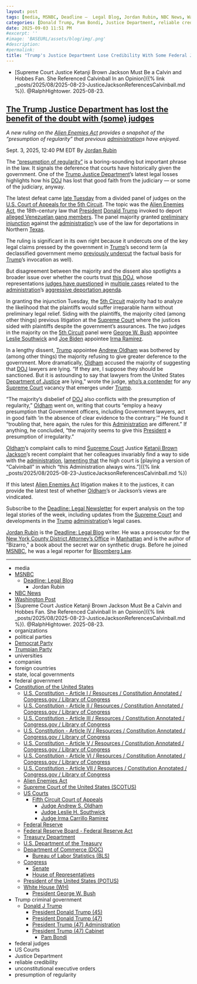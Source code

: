 ```yaml
---
layout: post
tags: [media, MSNBC, Deadline –  Legal Blog, Jordan Rubin, NBC News, Washington Post, Supreme Court Justice Ketanji Brown Jackson Must Be a Calvin and Hobbes Fan. She Referenced Calvinball In an Opinion. @RalphHightower. 2025-08-23., organizations, political parties, Democrat Party, Trumpian Party, universities, companies, foreign countries, state local governments, federal government, Constitution of the United States, U.S. Constitution - Article I / Resources / Constitution Annotated / Congress.gov / Library of Congress, U.S. Constitution - Article II / Resources / Constitution Annotated / Congress.gov / Library of Congress, U.S. Constitution - Article III / Resources / Constitution Annotated / Congress.gov / Library of Congress, U.S. Constitution - Article IV / Resources / Constitution Annotated / Congress.gov / Library of Congress, U.S. Constitution - Article V / Resources / Constitution Annotated / Congress.gov / Library of Congress, U.S. Constitution - Article VI / Resources / Constitution Annotated / Congress.gov / Library of Congress, U.S. Constitution - Article VII / Resources / Constitution Annotated / Congress.gov / Library of Congress, Alien Enemies Act, Supreme Court of the United States (SCOTUS), US Courts, Fifth Circuit Court of Appeals, Judge Andrew S. Oldham, Judge Leslie H. Southwick, Judge Irma Carrillo Ramirez, Federal Reserve, Federal Reserve Board - Federal Reserve Act, Treasury Department, U.S. Department of the Treasury, Department of Commerce (DOC), Bureau of Labor Statistics (BLS), Congress, Senate, House of Representatives, President of the United States (POTUS), White House (WH), President George W. Bush, Trump criminal government, Donald J Trump, President Donald Trump (45), President Donald Trump (47), President Trump (47) Administration, President Trump (47) Cabinet, Pam Bondi, federal judges, US Courts, Justice Department, reliable credibility, unconstitutional executive orders, presumption of regularity]
categories: [Donald Trump, Pam Bondi, Justice Department, reliable credibility, unconstitutional executive orders, presumption of regularity]
date: 2025-09-03 11:51 PM
#excerpt: ''
#image: 'BASEURL/assets/blog/img/.png'
#description:
#permalink:
title: "Trump's Justice Department Lose Credibility With Some Federal Judges"
---
```


- [Supreme Court Justice Ketanji Brown Jackson Must Be a Calvin and Hobbes Fan. She Referenced Calvinball In an Opinion]({% link _posts/2025/08/2025-08-23-JusticeJacksonReferencesCalvinball.md %}). @RalphHightower. 2025-08-23.

## [The Trump Justice Department has lost the benefit of the doubt with (some) judges](https://www.msnbc.com/deadline-white-house/deadline-legal-blog/trump-justice-department-lost-benefit-doubt-judges-rcna228763)

*A new ruling on the [Alien Enemies Act](https://www.archives.gov/milestone-documents/alien-and-sedition-acts) provides a snapshot of the “presumption of regularity” that previous [administration](https://www.whitehouse.gov/administration/)s have enjoyed.*

Sept. 3, 2025, 12:40 PM EDT
By [Jordan Rubin](https://www.msnbc.com/author/jordan-rubin-ncpn1301611)

The [“presumption of regularity”](https://harvardlawreview.org/print/vol-131/the-presumption-of-regularity-in-judicial-review-of-the-executive-branch/) is a boring-sounding but important phrase in the law. It signals the deference that courts have historically given the government. One of the [Trump Justice Department](https://www.msnbc.com/deadline-white-house/deadline-legal-blog/abrego-garcia-returned-contempt-sanctions-trump-admin-still-table-rcna211782)’s latest legal losses highlights how his [DOJ](https://www.justice.gov/) has lost that good faith from the judiciary — or some of the judiciary, anyway.

The latest defeat came [late Tuesday](https://storage.courtlistener.com/recap/gov.uscourts.ca5.224134/gov.uscourts.ca5.224134.507678079.1.pdf) from a divided panel of judges on the [U.S. Court of Appeals for the 5th Circuit](https://www.ca5.uscourts.gov/). The topic was the [Alien Enemies Act](https://www.msnbc.com/deadline-white-house/deadline-legal-blog/trump-alien-enemies-act-memo-deportations-rcna205112), the 18th-century law that [President](https://www.whitehouse.gov/) [Donald Trump](https://www.donaldjtrump.com/) invoked to deport [alleged Venezuelan gang members](https://www.newyorker.com/news/annals-of-immigration/the-makeup-artist-donald-trump-deported-under-the-alien-enemies-act). The panel majority granted [preliminary injunction](https://storage.courtlistener.com/recap/gov.uscourts.ca5.224134/gov.uscourts.ca5.224134.196.0.pdf) against the [administration](https://www.whitehouse.gov/administration/)’s use of the law for deportations in Northern [Texas](https://www.texas.gov/).

The ruling is significant in its own right because it undercuts one of the key legal claims pressed by the government in [Trump](https://www.donaldjtrump.com/)’s second term (a declassified government memo [previously undercut](https://www.nytimes.com/2025/05/05/us/trump-venezuela-gang-ties-spy-memo.html) the factual basis for [Trump](https://www.donaldjtrump.com/)’s invocation as well).

But disagreement between the majority and the dissent also spotlights a broader issue over whether the courts trust [this DOJ](https://www.nytimes.com/2025/08/04/us/politics/trump-justice-department-judges-courts.html), whose representations [judges have questioned](https://www.nytimes.com/2025/08/04/us/politics/trump-justice-department-judges-courts.html) in [multiple cases](https://www.msnbc.com/deadline-white-house/deadline-legal-blog/judge-abrego-garcia-discovery-doj-trump-rcna202351) related to the [administration](https://www.whitehouse.gov/administration/)’s [aggressive deportation agenda](https://www.msnbc.com/deadline-white-house/deadline-legal-blog/judge-boasberg-trump-criminal-contempt-deportation-rcna200064).

In granting the injunction Tuesday, the [5th Circuit](https://www.ca5.uscourts.gov/) majority had to analyze the likelihood that the plaintiffs would suffer irreparable harm without preliminary legal relief. Siding with the plaintiffs, the majority cited (among other things) previous litigation at the [Supreme Court](https://www.supremecourt.gov/) where the justices sided with plaintiffs despite the government’s assurances. The two judges in the majority on the [5th Circuit](https://www.ca5.uscourts.gov/) panel were [George W. Bush](https://georgewbush-whitehouse.archives.gov/) appointee [Leslie Southwick](https://www.fjc.gov/history/judges/southwick-leslie) and [Joe Biden](https://bidenwhitehouse.archives.gov/) appointee [Irma Ramirez](https://www.fjc.gov/history/judges/ramirez-irma-carrillo).

In a lengthy dissent, [Trump](https://www.donaldjtrump.com/) appointee [Andrew Oldham](https://www.fjc.gov/history/judges/oldham-andrew-stephen) was bothered by (among other things) the majority refusing to give greater deference to the government. More dramatically, [Oldham](https://www.fjc.gov/history/judges/oldham-andrew-stephen) accused the majority of suggesting that [DOJ](https://www.justice.gov/) lawyers are lying. “If they are, I suppose they should be sanctioned. But it is astounding to say that lawyers from the United States [Department of Justice](https://www.justice.gov/) are lying,” wrote the judge, [who’s a contender](https://www.abajournal.com/news/article/three-potential-scotus-picks-top-the-ranks-in-a-trump-alignment-index) for any [Supreme Court](https://www.supremecourt.gov/) vacancy that emerges under [Trump](https://www.donaldjtrump.com/).

“The majority’s disbelief of [DOJ](https://www.justice.gov/) also conflicts with the presumption of regularity,” [Oldham](https://www.fjc.gov/history/judges/oldham-andrew-stephen) went on, writing that courts “employ a heavy presumption that Government officers, including Government lawyers, act in good faith ‘in the absence of clear evidence to the contrary.’” He found it “troubling that, here again, the rules for this [Administration](https://www.whitehouse.gov/administration/) are different.” If anything, he concluded, “the majority seems to give this [President](https://www.whitehouse.gov/) a presumption of irregularity.”

[Oldham](https://www.fjc.gov/history/judges/oldham-andrew-stephen)’s complaint calls to mind [Supreme Court](https://www.supremecourt.gov/) Justice [Ketanji Brown Jackson](https://www.msnbc.com/deadline-white-house/deadline-legal-blog/supreme-court-ketanji-brown-jackson-dissent-deadline-newsletter-rcna214180)’s recent complaint that her colleagues invariably find a way to side with the [administration](https://www.whitehouse.gov/administration/), [lamenting that](https://www.msnbc.com/deadline-white-house/deadline-legal-blog/ketanji-brown-jackson-supreme-court-trump-calvinball-rcna226523) the high court is [playing a version of “Calvinball” in which “this Administration always wins.”]({% link _posts/2025/08/2025-08-23-JusticeJacksonReferencesCalvinball.md %})

If this latest [Alien Enemies Act](https://www.archives.gov/milestone-documents/alien-and-sedition-acts) litigation makes it to the justices, it can provide the latest test of whether [Oldham](https://www.fjc.gov/history/judges/oldham-andrew-stephen)’s or Jackson’s views are vindicated.

Subscribe to the [Deadline: Legal Newsletter](https://link.msnbc.com/join/5ck/msnbc-deadlinelegal-signup-inline) for expert analysis on the top legal stories of the week, including updates from the [Supreme Court](https://www.supremecourt.gov/) and developments in the [Trump](https://www.donaldjtrump.com/) [administration](https://www.whitehouse.gov/administration/)’s legal cases.

[Jordan Rubin](https://www.msnbc.com/author/jordan-rubin-ncpn1301611) is the [Deadline: Legal Blog](https://www.msnbc.com/deadline-white-house) writer. He was a prosecutor for the [New York County District Attorney’s Office](https://manhattanda.org/) in [Manhattan](https://manhattanda.org/) and is the author of “Bizarro," a book about the secret war on synthetic drugs. Before he joined [MSNBC](https://www.msnbc.com/), he was a legal reporter for [Bloomberg Law](https://pro.bloomberglaw.com/).

----
- media
- [MSNBC](https://www.msnbc.com/)
    - [Deadline: Legal Blog](https://www.msnbc.com/deadline-white-house)
        - Jordan Rubin
- [NBC News](https://www.nbcnews.com/)
- [Washington Post](https://www.washingtonpost.com/)
- [Supreme Court Justice Ketanji Brown Jackson Must Be a Calvin and Hobbes Fan. She Referenced Calvinball In an Opinion]({% link _posts/2025/08/2025-08-23-JusticeJacksonReferencesCalvinball.md %}). @RalphHightower. 2025-08-23.
- organizations 
- political parties 
- [Democrat Party](https://www.democrats.org/)
- [Trumpian Party](https://www.gop.com/)
- universities 
- companies 
- foreign countries
- state, local governments 
- federal government 
- [Constitution of the United States](https://constitution.congress.gov/)
    - [U.S. Constitution - Article I / Resources / Constitution Annotated / Congress.gov / Library of Congress](https://constitution.congress.gov/constitution/article-1/)
    - [U.S. Constitution - Article II / Resources / Constitution Annotated / Congress.gov / Library of Congress](https://constitution.congress.gov/constitution/article-2/)
    - [U.S. Constitution - Article III / Resources / Constitution Annotated / Congress.gov / Library of Congress](https://constitution.congress.gov/constitution/article-3/)
    - [U.S. Constitution - Article IV / Resources / Constitution Annotated / Congress.gov / Library of Congress](https://constitution.congress.gov/constitution/article-4/)
    - [U.S. Constitution - Article V / Resources / Constitution Annotated / Congress.gov / Library of Congress](https://constitution.congress.gov/constitution/article-5/)
    - [U.S. Constitution - Article VI / Resources / Constitution Annotated / Congress.gov / Library of Congress](https://constitution.congress.gov/constitution/article-6/)
    - [U.S. Constitution - Article VII / Resources / Constitution Annotated / Congress.gov / Library of Congress](https://constitution.congress.gov/constitution/article-7/)
    - [Alien Enemies Act](https://www.archives.gov/milestone-documents/alien-and-sedition-acts)
    - [Supreme Court of the United States (SCOTUS)](https://www.supremecourt.gov/)
    - [US Courts](https://www.uscourts.gov/)
        - [Fifth Circuit Court of Appeals](https://www.ca5.uscourts.gov/)
            - [Judge Andrew S. Oldham](https://www.fjc.gov/history/judges/oldham-andrew-stephen)
            - [Judge Leslie H. Southwick](https://www.fjc.gov/history/judges/southwick-leslie)
            - [Judge Irma Carrillo Ramirez](https://www.fjc.gov/history/judges/ramirez-irma-carrillo)
    - [Federal Reserve](https;//www.federalreserve.gov/)
    - [Federal Reserve Board - Federal Reserve Act](https://www.federalreserve.gov/aboutthefed/fract.htm)
    - [Treasury Department](https://home.treasury.gov/)
    - [U.S. Department of the Treasury](https://home.treasury.gov/)
    - [Department of Commerce (DOC)](https://www.commerce.gov/)
        - [Bureau of Labor Statistics (BLS)](https://www.bls.gov/)
    - [Congress](https://www.congress.gov/)
        - [Senate](https://www.senate.gov/)
        - [House of Representatives](https://www.house.gov/)
    - [President of the United States (POTUS)](https://www.whitehouse.gov/)
    - [White House (WH)](https://www.whitehouse.gov/)
        - [President George W. Bush](https://georgewbush-whitehouse.archives.gov/)
- Trump criminal government 
    - [Donald J Trump](https://www.donaldjtrump.com/)
         - [President Donald Trump (45)](https://trumpwhitehouse.archives.gov/)
        - [President Donald Trump (47)](https://www.whitehouse.gov/administration/donald-j-trump/)
        - [President Trump (47) Administration](https://www.whitehouse.gov/administration/)
        - [President Trump (47) Cabinet](https://www.whitehouse.gov/administration/the-cabinet/)
            - [Pam Bondi](https://www.justice.gov/ag/staff-profile/meet-us-attorney/)
- federal judges 
- US Courts 
- Justice Department 
- reliable credibility 
- unconstitutional executive orders
- presumption of regularity

